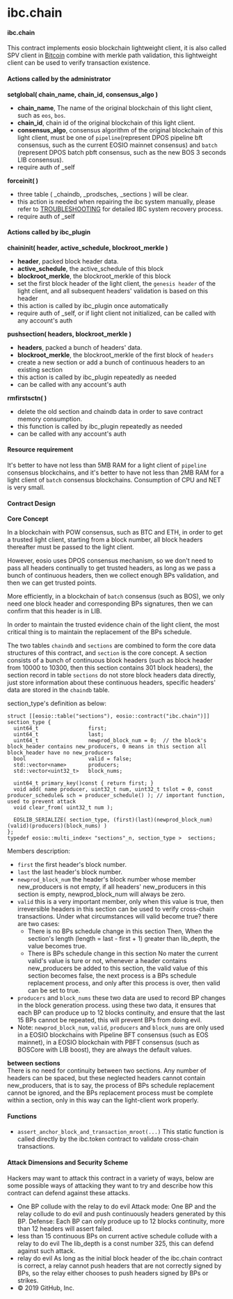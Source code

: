 # ibc.chain

#### ibc.chain

This contract implements eosio blockchain lightweight client, it is also called SPV client in [Bitcoin](https://bitcoin.org/bitcoin.pdf) combine with merkle path validation, this lightweight client can be used to verify transaction existence.

#### Actions called by the administrator

**setglobal\( chain\_name, chain\_id, consensus\_algo \)**

* **chain\_name**, The name of the original blockchain of this light client, such as `eos`, `bos`.
* **chain\_id**, chain id of the original blockchain of this light client.
* **consensus\_algo**, consensus algorithm of the original blockchain of this light client, must be one of `pipeline`\(represent DPOS pipeline bft consensus, such as the current EOSIO mainnet consensus\) and `batch` \(represent DPOS batch pbft consensus, such as the new BOS 3 seconds LIB consensus\).
* require auth of \_self

**forceinit\( \)**

* three table \( \_chaindb, \_prodsches, \_sections \) will be clear.
* this action is needed when repairing the ibc system manually, please refer to [TROUBLESHOOTING](https://github.com/boscore/ibc_contracts/blob/master/docs/TROUBLESHOOTING.md) for detailed IBC system recovery process.
* require auth of \_self

#### Actions called by ibc\_plugin

**chaininit\( header, active\_schedule, blockroot\_merkle \)**

* **header**, packed block header data.
* **active\_schedule**, the active\_schedule of this block
* **blockroot\_merkle**, the blockroot\_merkle of this block
* set the first block header of the light client, the `genesis header` of the light client, and all subsequent headers' validation is based on this header
* this action is called by ibc\_plugin once automatically
* require auth of \_self, or if light client not initialized, can be called with any account's auth

**pushsection\( headers, blockroot\_merkle \)**

* **headers**, packed a bunch of headers' data.
* **blockroot\_merkle**, the blockroot\_merkle of the first block of `headers`
* create a new section or add a bunch of continuous headers to an existing section
* this action is called by ibc\_plugin repeatedly as needed
* can be called with any account's auth

**rmfirstsctn\( \)**

* delete the old section and chaindb data in order to save contract memory consumption.
* this function is called by ibc\_plugin repeatedly as needed
* can be called with any account's auth

#### Resource requirement

It's better to have not less than 5MB RAM for a light client of `pipeline` consensus blockchains, and it's better to have not less than 2MB RAM for a light client of `batch` consensus blockchains. Consumption of CPU and NET is very small.

#### Contract Design

**Core Concept**

In a blockchain with POW consensus, such as BTC and ETH, in order to get a trusted light client, starting from a block number, all block headers thereafter must be passed to the light client.

However, eosio uses DPOS consensus mechanism, so we don't need to pass all headers continually to get trusted headers, as long as we pass a bunch of continuous headers, then we collect enough BPs validation, and then we can get trusted points.

More efficiently, in a blockchain of `batch` consensus \(such as BOS\), we only need one block header and corresponding BPs signatures, then we can confirm that this header is in LIB.

In order to maintain the trusted evidence chain of the light client, the most critical thing is to maintain the replacement of the BPs schedule.

The two tables `chaindb` and `sections` are combined to form the core data structures of this contract, and `section` is the core concept. A section consists of a bunch of continuous block headers \(such as block header from 10000 to 10300, then this section contains 301 block headers\), the section record in table `sections` do not store block headers data directly, just store information about these continuous headers, specific headers' data are stored in the `chaindb` table.

section\_type's definition as below:

```text
struct [[eosio::table("sections"), eosio::contract("ibc.chain")]] section_type {
  uint64_t                first;
  uint64_t                last;
  uint64_t                newprod_block_num = 0;  // the block's block_header contains new_producers, 0 means in this section all block_header have no new_producers
  bool                    valid = false;
  std::vector<name>       producers;
  std::vector<uint32_t>   block_nums;

  uint64_t primary_key()const { return first; }
  void add( name producer, uint32_t num, uint32_t tslot = 0, const producer_schedule& sch = producer_schedule() ); // important function, used to prevent attack
  void clear_from( uint32_t num );

  EOSLIB_SERIALIZE( section_type, (first)(last)(newprod_block_num)(valid)(producers)(block_nums) )
};
typedef eosio::multi_index< "sections"_n, section_type >  sections;
```

Members description:

* `first` the first header's block number.
* `last` the last header's block number.
* `newprod_block_num` the header's block number whose member new\_producers is not empty, if all headers' new\_producers in this section is empty, newprod\_block\_num will always be zero.
* `valid` this is a very important member, only when this value is true, then irreversible headers in this section can be used to verify cross-chain transactions. Under what circumstances will valid become true? there are two cases:
  * There is no BPs schedule change in this section Then, When the section's length \(length = last - first + 1\) greater than lib\_depth, the value becomes true.
  * There is BPs schedule change in this section No mater the current valid's value is ture or not, whenever a header contains new\_producers be added to this section, the valid value of this section becomes false, the next process is a BPs schedule replacement process, and only after this process is over, then valid can be set to true.
* `producers` and `block_nums` these two data are used to record BP changes in the block generation process. using these two data, it ensures that each BP can produce up to 12 blocks continuity, and ensure that the last 15 BPs cannot be repeated, this will prevent BPs from doing evil.
* Note: `newprod_block_num`, `valid`, `producers` and `block_nums` are only used in a EOSIO blockchains with Pipeline BFT consensus \(such as EOS mainnet\), in a EOSIO blockchain with PBFT consensus \(such as BOSCore with LIB boost\), they are always the default values.

**between sections**  
There is no need for continuity between two sections. Any number of headers can be spaced, but these neglected headers cannot contain new\_producers, that is to say, the process of BPs schedule replacement cannot be ignored, and the BPs replacement process must be complete within a section, only in this way can the light-client work properly.

#### Functions

* `assert_anchor_block_and_transaction_mroot(...)` This static function is called directly by the ibc.token contract to validate cross-chain transactions.

#### Attack Dimensions and Security Scheme

Hackers may want to attack this contract in a variety of ways, below are some possible ways of attacking they want to try and describe how this contract can defend against these attacks.

* One BP collude with the relay to do evil Attack mode: One BP and the relay collude to do evil and push continuously headers generated by this BP. Defense: Each BP can only produce up to 12 blocks continuity, more than 12 headers will assert failed.
* less than 15 continuous BPs on current active schedule collude with a relay to do evil The lib\_depth is a const number 325, this can defend against such attack.
* relay do evil As long as the initial block header of the ibc.chain contract is correct, a relay cannot push headers that are not correctly signed by BPs, so the relay either chooses to push headers signed by BPs or strikes.
* © 2019 GitHub, Inc.

